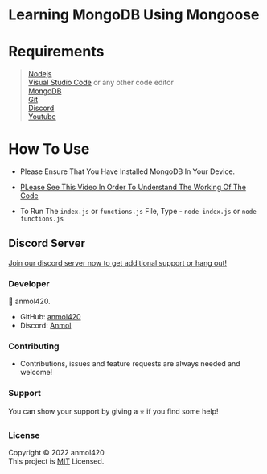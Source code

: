 # Learning MongoDB Using Mongoose

<h1>Requirements</h1>

>[Nodejs](https://nodejs.org/en/download/) <br>
[Visual Studio Code](https://code.visualstudio.com/) or any other code editor <br>
[MongoDB](https://docs.mongodb.com/manual/installation/)<br>
[Git](https://git-scm.com/downloads) <br>
[Discord](https://discord.com/) <br>
[Youtube](https://youtube.com/)

<h1>How To Use</h1>

- Please Ensure That You Have Installed MongoDB In Your Device.

- [PLease See This Video In Order To Understand The Working Of The Code](https://www.youtube.com/watch?v=DZBGEVgL2eE)

- To Run The `index.js` or `functions.js` File, Type - `node index.js` or `node functions.js` 

<h2>Discord Server</h2>

[Join our discord server now to get additional support or hang out!](https://discord.gg/QGf3q7e3J5)

<h3>Developer</h3>

👤 anmol420.
- GitHub: [anmol420](https://www.github.com/anmol240)
- Discord: [Anmol](https://www.discord.com/users/875986400649052191)

<h3>Contributing</h3>

- Contributions, issues and feature requests are always needed and welcome!

<h3>Support</h3>

You can show your support by giving a ⭐ if you find some help!

<h3>License</h3>

Copyright © 2022 anmol420<br>
This project is [MIT](https://en.wikipedia.org/wiki/MIT_License) Licensed.